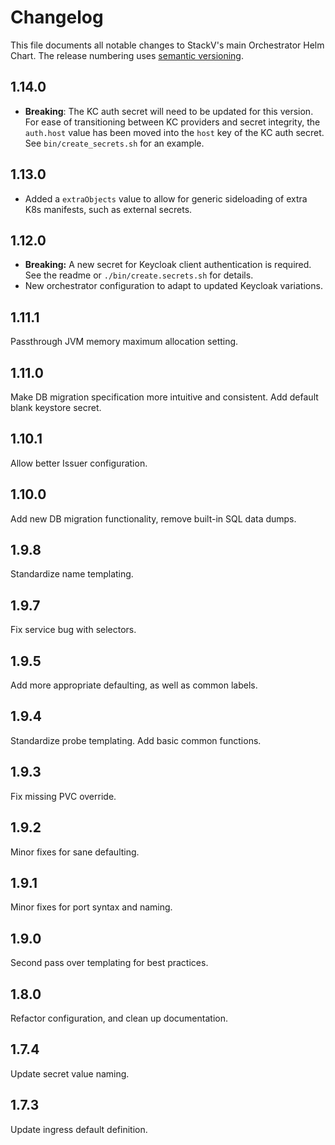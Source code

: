 # Changelog

This file documents all notable changes to StackV's main Orchestrator Helm Chart.
The release numbering uses [semantic versioning](http://semver.org).

## 1.14.0

- **Breaking**: The KC auth secret will need to be updated for this version. For ease of transitioning between KC providers and secret integrity, the `auth.host` value has been moved into the `host` key of the KC auth secret. See `bin/create_secrets.sh` for an example.

## 1.13.0

- Added a `extraObjects` value to allow for generic sideloading of extra K8s manifests, such as external secrets.

## 1.12.0

- **Breaking:** A new secret for Keycloak client authentication is required. See the readme or `./bin/create.secrets.sh` for details.
- New orchestrator configuration to adapt to updated Keycloak variations.

## 1.11.1

Passthrough JVM memory maximum allocation setting.

## 1.11.0

Make DB migration specification more intuitive and consistent. Add default blank keystore secret.

## 1.10.1

Allow better Issuer configuration.

## 1.10.0

Add new DB migration functionality, remove built-in SQL data dumps.

## 1.9.8

Standardize name templating.

## 1.9.7

Fix service bug with selectors.

## 1.9.5

Add more appropriate defaulting, as well as common labels.

## 1.9.4

Standardize probe templating. Add basic common functions.

## 1.9.3

Fix missing PVC override.

## 1.9.2

Minor fixes for sane defaulting.

## 1.9.1

Minor fixes for port syntax and naming.

## 1.9.0

Second pass over templating for best practices.

## 1.8.0

Refactor configuration, and clean up documentation.

## 1.7.4

Update secret value naming.

## 1.7.3

Update ingress default definition.
